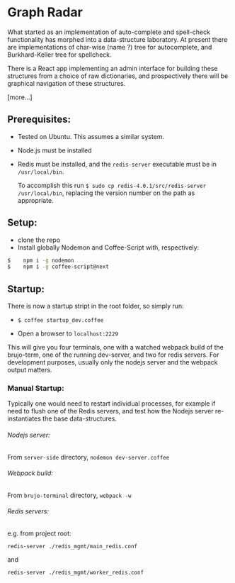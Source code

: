 
# Graph Radar

What started as an implementation of auto-complete and spell-check functionality has morphed into a data-structure laboratory.  At present there are implementations of char-wise (name ?) tree for autocomplete, and Burkhard-Keller tree for spellcheck.

There is a React app implementing an admin interface for building these structures from a choice of raw dictionaries, and prospectively there will be graphical navigation of these structures.  

[more...]

## Prerequisites:

- Tested on Ubuntu. This assumes a similar system.
- Node.js must be installed
- Redis must be installed, and the `redis-server` executable must be in `/usr/local/bin`.

    To accomplish this run `$ sudo cp redis-4.0.1/src/redis-server /usr/local/bin`,
    replacing the version number on the path as appropriate.


## Setup:

- clone the repo
- Install globally Nodemon and Coffee-Script with, respectively:
```bash
$    npm i -g nodemon
$    npm i -g coffee-script@next
```

## Startup:

There is now a startup stript in the root folder, so simply run:

- `$ coffee startup_dev.coffee`

- Open a browser to `localhost:2229`

This will give you four terminals, one with a watched webpack build of the brujo-term, one of the running dev-server, and two for redis servers. For development purposes, usually only the nodejs server and the webpack output matters.


### Manual Startup:

Typically one would need to restart individual processes, for example if need to flush one of the Redis servers, and test how the Nodejs server re-instantiates the base data-structures.

###### Nodejs server:

From `server-side` directory, `nodemon dev-server.coffee`


###### Webpack build:

From `brujo-terminal` directory, `webpack -w`


###### Redis servers:

e.g. from project root:

`redis-server ./redis_mgmt/main_redis.conf`

and

`redis-server ./redis_mgmt/worker_redis.conf`
